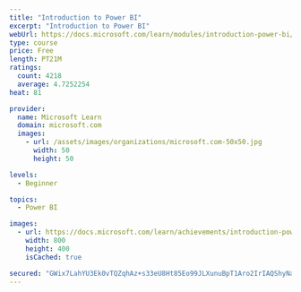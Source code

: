 ```yaml
---
title: "Introduction to Power BI"
excerpt: "Introduction to Power BI"
webUrl: https://docs.microsoft.com/learn/modules/introduction-power-bi/
type: course
price: Free
length: PT21M
ratings:
  count: 4218
  average: 4.7252254
heat: 81

provider:
  name: Microsoft Learn
  domain: microsoft.com
  images:
    - url: /assets/images/organizations/microsoft.com-50x50.jpg
      width: 50
      height: 50

levels:
  - Beginner

topics:
  - Power BI

images:
  - url: https://docs.microsoft.com/learn/achievements/introduction-power-bi-social.png
    width: 800
    height: 400
    isCached: true

secured: "GWix7LahYU3Ek0vTQZqhAz+s33eU8Ht85Eo99JLXunuBpT1Aro2IrIAQShyNa2b3huEmIvDc4i/Z3xjJtYFWtw4ruBszHopBvgWlf4kq0INxyiV8FP0weUoFIg++NNin6sd4GdYYMI7SIz+oW8uoHmbMnmV3VkQuJJ/mChCyd7aNBssJeO4I7BTi0vcTvlX74q+a7oH9QVx0NeZRivagS+NjUnyykR93X966m2fdLsvT3X62z8ySqCBIeBo8Ff4gt06GyCPHc97TKO9kOR4oC2cIz3HFuMpWLLGYjOGhBywolxnuTlkQeq3Y2Z7HhCGIyfK8LpPZ9MaKo6dXel54DxFaFd7aylgRRBdF3rS+aGzQMPLNw+qPKZlVsOdGnva960JdzGPpb1+jANdZmvP/bcMRuG/PoKp1k4I7rL58MWE=;2iZyGmA4vl/koTRzs4gKpA=="
---
```


